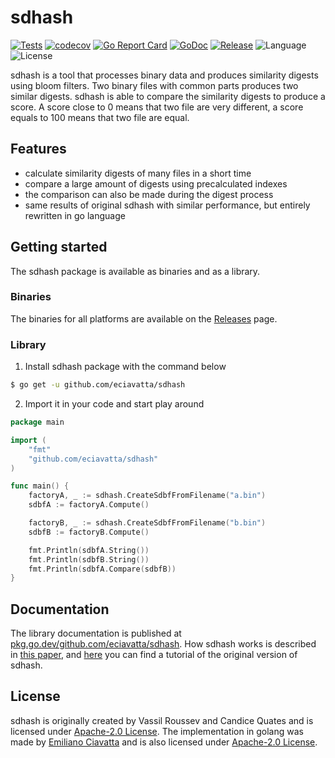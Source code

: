 # sdhash

[![Tests](https://github.com/eciavatta/sdhash/workflows/tests/badge.svg)](https://github.com/eciavatta/sdhash/actions)
[![codecov](https://codecov.io/gh/eciavatta/sdhash/branch/main/graph/badge.svg)](https://codecov.io/gh/eciavatta/sdhash)
[![Go Report Card](https://goreportcard.com/badge/github.com/eciavatta/sdhash)](https://goreportcard.com/report/github.com/eciavatta/sdhash)
[![GoDoc](https://pkg.go.dev/badge/github.com/eciavatta/sdhash?status.svg)](https://pkg.go.dev/github.com/eciavatta/sdhash?tab=doc)
[![Release](https://img.shields.io/github/release/eciavatta/sdhash.svg)](https://github.com/eciavatta/sdhash/releases)
![Language](https://img.shields.io/badge/language-go-blue)
![License](https://img.shields.io/github/license/eciavatta/sdhash)

sdhash is a tool that processes binary data and produces similarity digests using bloom filters. Two binary files with
common parts produces two similar digests. sdhash is able to compare the similarity digests to produce a score. A score
close to 0 means that two file are very different, a score equals to 100 means that two file are equal.

## Features

- calculate similarity digests of many files in a short time
- compare a large amount of digests using precalculated indexes
- the comparison can also be made during the digest process
- same results of original sdhash with similar performance, but entirely rewritten in go language

## Getting started

The sdhash package is available as binaries and as a library.

### Binaries

The binaries for all platforms are available on the [Releases](https://github.com/eciavatta/sdhash/releases) page.

### Library

1. Install sdhash package with the command below

```sh
$ go get -u github.com/eciavatta/sdhash
```

2. Import it in your code and start play around

```go
package main

import (
	"fmt"
	"github.com/eciavatta/sdhash"
)

func main() {
	factoryA, _ := sdhash.CreateSdbfFromFilename("a.bin")
	sdbfA := factoryA.Compute()

	factoryB, _ := sdhash.CreateSdbfFromFilename("b.bin")
	sdbfB := factoryB.Compute()

	fmt.Println(sdbfA.String())
	fmt.Println(sdbfB.String())
	fmt.Println(sdbfA.Compare(sdbfB))
}
```

## Documentation

The library documentation is published
at [pkg.go.dev/github.com/eciavatta/sdhash](https://pkg.go.dev/github.com/eciavatta/sdhash). How sdhash works is
described in [this paper](http://roussev.net/pubs/2010-IFIP--sdhash-design.pdf),
and [here](http://roussev.net/sdhash/tutorial/sdhash-tutorial.html) you can find a tutorial of the original version of
sdhash.

## License

sdhash is originally created by Vassil Roussev and Candice Quates and is licensed
under [Apache-2.0 License](SDHASH_LICENSE). The implementation in golang was made
by [Emiliano Ciavatta](https://eciavatta.dev) and is also licensed under
[Apache-2.0 License](SDHASH_LICENSE).
